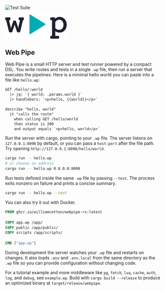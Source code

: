 ![Test Suite](https://github.com/williamcotton/webpipe-rs/workflows/CI/badge.svg)

<img src="./wp.png" width="200">

## Web Pipe

Web Pipe is a small HTTP server and test runner powered by a compact DSL. You write routes and tests in a single `.wp` file, then run a server that executes the pipelines. Here is a minimal hello world you can paste into a file like `hello.wp`:

```wp
GET /hello/:world
  |> jq: `{ world: .params.world }`
  |> handlebars: `<p>hello, {{world}}</p>`

describe "hello, world"
  it "calls the route"
    when calling GET /hello/world
    then status is 200
    and output equals `<p>hello, world</p>`
```

Run the server with cargo, pointing to your `.wp` file. The server listens on `127.0.0.1:8090` by default, or you can pass a `host:port` after the file path. Try opening `http://127.0.0.1:8090/hello/world`.

```bash
cargo run -- hello.wp
# or choose an address
cargo run -- hello.wp 0.0.0.0:8090
```

Run tests defined inside the same `.wp` file by passing `--test`. The process exits nonzero on failure and prints a concise summary.

```bash
cargo run -- hello.wp --test
```

You can also try it out with Docker.

```Dockerfile
FROM ghcr.io/williamcotton/webpipe-rs:latest

COPY app.wp /app/
COPY public /app/public/
COPY scripts /app/scripts/

CMD ["app.wp"]
```

During development the server watches your `.wp` file and restarts on changes. It also loads `.env` and `.env.local` from the same directory as the `.wp` file so you can provide configuration without changing code.

For a tutorial example and more middleware like `pg`, `fetch`, `lua`, `cache`, `auth`, `log`, and `debug`, see `example.wp`. Build with `cargo build --release` to produce an optimized binary at `target/release/webpipe`.
